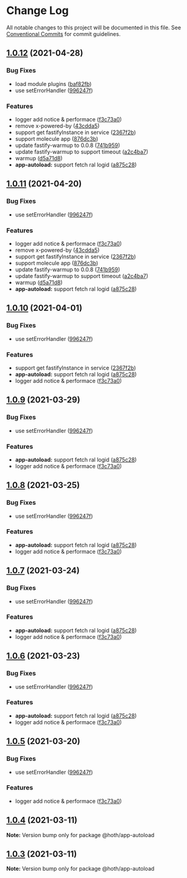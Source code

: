 # Change Log

All notable changes to this project will be documented in this file.
See [Conventional Commits](https://conventionalcommits.org) for commit guidelines.

## [1.0.12](https://github.com/cxtom/hoth/compare/@hoth/app-autoload@1.0.2...@hoth/app-autoload@1.0.12) (2021-04-28)


### Bug Fixes

* load module plugins ([baf82fb](https://github.com/cxtom/hoth/commit/baf82fb1481be11a4835e9cc4da2f4e336318cd6))
* use setErrorHandler ([996247f](https://github.com/cxtom/hoth/commit/996247f026754940bcfc415910d4ff89828c8bcd))


### Features

* logger add notice & performace ([f3c73a0](https://github.com/cxtom/hoth/commit/f3c73a0ab5e480bef01476b922e3e319977ef9ff))
* remove x-powered-by ([43cdda5](https://github.com/cxtom/hoth/commit/43cdda5f55c60189e334cf8bdc72469c005681fc))
* support get fastifyInstance in service ([2367f2b](https://github.com/cxtom/hoth/commit/2367f2b694fe3a50f0bf12af7c459d4e6b97153b))
* support molecule app ([876dc3b](https://github.com/cxtom/hoth/commit/876dc3babb068a64a3b7e89f8faa75ef1e2ffd2f))
* update fastify-warmup to 0.0.8 ([741b959](https://github.com/cxtom/hoth/commit/741b9596287e7908fe2d3580f8c15abf5f8cee70))
* update fastify-warmup to support timeout ([a2c4ba7](https://github.com/cxtom/hoth/commit/a2c4ba7c622ee660e22ea4a4f89729e097f57474))
* warmup ([d5a71d8](https://github.com/cxtom/hoth/commit/d5a71d8188cc6f7a0e08e1e19171b30d77d29d15))
* **app-autoload:** support fetch ral logid ([a875c28](https://github.com/cxtom/hoth/commit/a875c28a20f29444d10bae10dcb747bf08e29e5d))





## [1.0.11](https://github.com/cxtom/hoth/compare/@hoth/app-autoload@1.0.2...@hoth/app-autoload@1.0.11) (2021-04-20)


### Bug Fixes

* use setErrorHandler ([996247f](https://github.com/cxtom/hoth/commit/996247f026754940bcfc415910d4ff89828c8bcd))


### Features

* logger add notice & performace ([f3c73a0](https://github.com/cxtom/hoth/commit/f3c73a0ab5e480bef01476b922e3e319977ef9ff))
* remove x-powered-by ([43cdda5](https://github.com/cxtom/hoth/commit/43cdda5f55c60189e334cf8bdc72469c005681fc))
* support get fastifyInstance in service ([2367f2b](https://github.com/cxtom/hoth/commit/2367f2b694fe3a50f0bf12af7c459d4e6b97153b))
* support molecule app ([876dc3b](https://github.com/cxtom/hoth/commit/876dc3babb068a64a3b7e89f8faa75ef1e2ffd2f))
* update fastify-warmup to 0.0.8 ([741b959](https://github.com/cxtom/hoth/commit/741b9596287e7908fe2d3580f8c15abf5f8cee70))
* update fastify-warmup to support timeout ([a2c4ba7](https://github.com/cxtom/hoth/commit/a2c4ba7c622ee660e22ea4a4f89729e097f57474))
* warmup ([d5a71d8](https://github.com/cxtom/hoth/commit/d5a71d8188cc6f7a0e08e1e19171b30d77d29d15))
* **app-autoload:** support fetch ral logid ([a875c28](https://github.com/cxtom/hoth/commit/a875c28a20f29444d10bae10dcb747bf08e29e5d))





## [1.0.10](https://github.com/cxtom/hoth/compare/@hoth/app-autoload@1.0.2...@hoth/app-autoload@1.0.10) (2021-04-01)


### Bug Fixes

* use setErrorHandler ([996247f](https://github.com/cxtom/hoth/commit/996247f026754940bcfc415910d4ff89828c8bcd))


### Features

* support get fastifyInstance in service ([2367f2b](https://github.com/cxtom/hoth/commit/2367f2b694fe3a50f0bf12af7c459d4e6b97153b))
* **app-autoload:** support fetch ral logid ([a875c28](https://github.com/cxtom/hoth/commit/a875c28a20f29444d10bae10dcb747bf08e29e5d))
* logger add notice & performace ([f3c73a0](https://github.com/cxtom/hoth/commit/f3c73a0ab5e480bef01476b922e3e319977ef9ff))





## [1.0.9](https://github.com/cxtom/hoth/compare/@hoth/app-autoload@1.0.2...@hoth/app-autoload@1.0.9) (2021-03-29)


### Bug Fixes

* use setErrorHandler ([996247f](https://github.com/cxtom/hoth/commit/996247f026754940bcfc415910d4ff89828c8bcd))


### Features

* **app-autoload:** support fetch ral logid ([a875c28](https://github.com/cxtom/hoth/commit/a875c28a20f29444d10bae10dcb747bf08e29e5d))
* logger add notice & performace ([f3c73a0](https://github.com/cxtom/hoth/commit/f3c73a0ab5e480bef01476b922e3e319977ef9ff))





## [1.0.8](https://github.com/cxtom/hoth/compare/@hoth/app-autoload@1.0.2...@hoth/app-autoload@1.0.8) (2021-03-25)


### Bug Fixes

* use setErrorHandler ([996247f](https://github.com/cxtom/hoth/commit/996247f026754940bcfc415910d4ff89828c8bcd))


### Features

* **app-autoload:** support fetch ral logid ([a875c28](https://github.com/cxtom/hoth/commit/a875c28a20f29444d10bae10dcb747bf08e29e5d))
* logger add notice & performace ([f3c73a0](https://github.com/cxtom/hoth/commit/f3c73a0ab5e480bef01476b922e3e319977ef9ff))





## [1.0.7](https://github.com/cxtom/hoth/compare/@hoth/app-autoload@1.0.2...@hoth/app-autoload@1.0.7) (2021-03-24)


### Bug Fixes

* use setErrorHandler ([996247f](https://github.com/cxtom/hoth/commit/996247f026754940bcfc415910d4ff89828c8bcd))


### Features

* **app-autoload:** support fetch ral logid ([a875c28](https://github.com/cxtom/hoth/commit/a875c28a20f29444d10bae10dcb747bf08e29e5d))
* logger add notice & performace ([f3c73a0](https://github.com/cxtom/hoth/commit/f3c73a0ab5e480bef01476b922e3e319977ef9ff))





## [1.0.6](https://github.com/cxtom/hoth/compare/@hoth/app-autoload@1.0.2...@hoth/app-autoload@1.0.6) (2021-03-23)


### Bug Fixes

* use setErrorHandler ([996247f](https://github.com/cxtom/hoth/commit/996247f026754940bcfc415910d4ff89828c8bcd))


### Features

* **app-autoload:** support fetch ral logid ([a875c28](https://github.com/cxtom/hoth/commit/a875c28a20f29444d10bae10dcb747bf08e29e5d))
* logger add notice & performace ([f3c73a0](https://github.com/cxtom/hoth/commit/f3c73a0ab5e480bef01476b922e3e319977ef9ff))





## [1.0.5](https://github.com/cxtom/hoth/compare/@hoth/app-autoload@1.0.2...@hoth/app-autoload@1.0.5) (2021-03-20)


### Bug Fixes

* use setErrorHandler ([996247f](https://github.com/cxtom/hoth/commit/996247f026754940bcfc415910d4ff89828c8bcd))


### Features

* logger add notice & performace ([f3c73a0](https://github.com/cxtom/hoth/commit/f3c73a0ab5e480bef01476b922e3e319977ef9ff))





## [1.0.4](https://github.com/cxtom/hoth/compare/@hoth/app-autoload@1.0.2...@hoth/app-autoload@1.0.4) (2021-03-11)

**Note:** Version bump only for package @hoth/app-autoload





## [1.0.3](https://github.com/cxtom/hoth/compare/@hoth/app-autoload@1.0.2...@hoth/app-autoload@1.0.3) (2021-03-11)

**Note:** Version bump only for package @hoth/app-autoload
